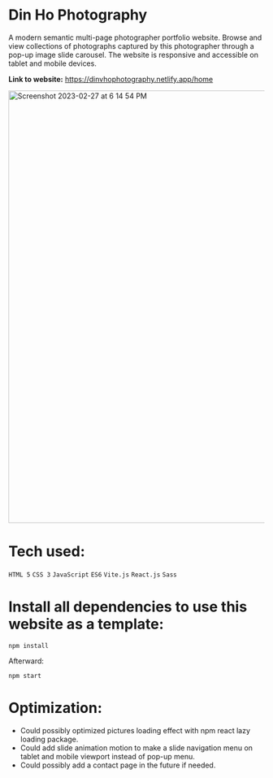 # Din Ho Photography 
A modern semantic multi-page photographer portfolio website. Browse and view collections of photographs captured by this photographer through a pop-up image slide carousel. The website is responsive and accessible on tablet and mobile devices.

**Link to website:** https://dinvhophotography.netlify.app/home

<img width="851" alt="Screenshot 2023-02-27 at 6 14 54 PM" src="https://user-images.githubusercontent.com/100463706/221735999-39d0eb14-4ebd-41f5-a7b6-447635e3589f.png">

# Tech used:
`HTML 5` `CSS 3` `JavaScript` `ES6` `Vite.js` `React.js` `Sass`

# Install all dependencies to use this website as a template:

`npm install`

Afterward:

`npm start`

# Optimization: 
- Could possibly optimized pictures loading effect with npm react lazy loading package. 
- Could add slide animation motion to make a slide navigation menu on tablet and mobile viewport instead of pop-up menu.
- Could possibly add a contact page in the future if needed. 
